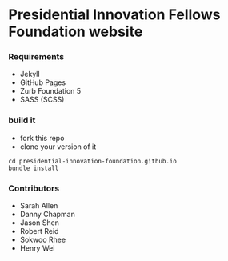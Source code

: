 Presidential Innovation Fellows Foundation website
===================

### Requirements

- Jekyll
- GitHub Pages
- Zurb Foundation 5
- SASS (SCSS)

### build it

- fork this repo
- clone your version of it

```
cd presidential-innovation-foundation.github.io
bundle install
```



### Contributors

- Sarah Allen
- Danny Chapman
- Jason Shen
- Robert Reid
- Sokwoo Rhee
- Henry Wei


